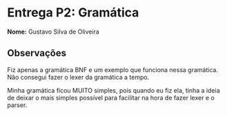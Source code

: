 # Entrega P2: Gramática

**Nome:** Gustavo Silva de Oliveira

## Observações

Fiz apenas a gramática BNF e um exemplo que funciona nessa gramática. Não consegui fazer o lexer da gramática a tempo.

Minha gramática ficou MUITO simples, pois quando eu fiz ela, tinha a ideia de deixar o mais simples possível para facilitar na hora de fazer lexer e o parser.
